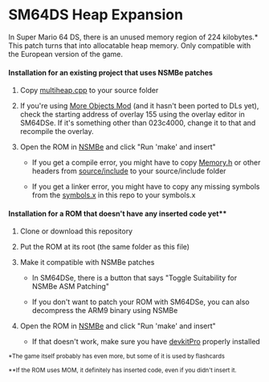 # SM64DS Heap Expansion

In Super Mario 64 DS, there is an unused memory region of 224 kilobytes.\* This patch turns that into allocatable heap memory. Only compatible with the European version of the game.

#### Installation for an existing project that uses NSMBe patches

1. Copy [multiheap.cpp](source/multiheap.cpp) to your source folder

2. If you're using [More Objects Mod](https://github.com/Gota7/MoreObjectsMod) (and it hasn't been ported to DLs yet), check the starting address of overlay 155 using the overlay editor in SM64DSe. If it's something other than 023c4000, change it to that and recompile the overlay.

3. Open the ROM in [NSMBe](https://github.com/pants64DS/NSMB-Editor) and click "Run 'make' and insert"
   
   * If you get a compile error, you might have to copy [Memory.h](source/include/Memory.h) or other headers from [source/include](source/include) to your source/include folder
   
   * If you get a linker error, you might have to copy any missing symbols from the [symbols.x](symbols.x) in this repo to your symbols.x

#### Installation for a ROM that doesn't have any inserted code yet\*\*

1. Clone or download this repository

2. Put the ROM at its root (the same folder as this file)

3. Make it compatible with NSMBe patches
   
   * In SM64DSe, there is a button that says "Toggle Suitability for NSMBe ASM Patching"
   
   * If you don't want to patch your ROM with SM64DSe, you can also decompress the ARM9 binary using NSMBe

4. Open the ROM in [NSMBe](https://github.com/pants64DS/NSMB-Editor) and click "Run 'make' and insert"
   
   * If that doesn't work, make sure you have [devkitPro](https://devkitpro.org) properly installed

<sub>\*The game itself probably has even more, but some of it is used by flashcards</sub>

<sub>\*\*If the ROM uses MOM, it definitely has inserted code, even if you didn't insert it.</sub>
